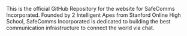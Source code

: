 This is the official GitHub Repository for the website for SafeComms Incorporated. Founded by 2 Intelligent Apes from Stanford Online High School, SafeComms Incorporated is dedicated to building the best communication infrastructure to connect the world via chat.
